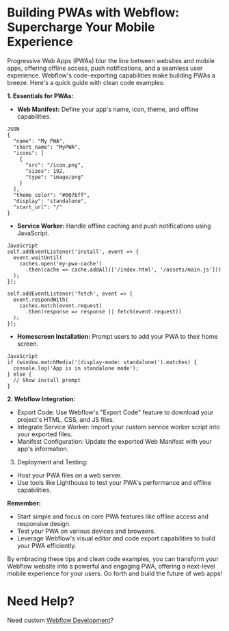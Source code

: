 # Building PWAs with Webflow: Supercharge Your Mobile Experience

Progressive Web Apps (PWAs) blur the line between websites and mobile apps, offering offline access, push notifications, and a seamless user experience. Webflow's code-exporting capabilities make building PWAs a breeze. Here's a quick guide with clean code examples:

**1. Essentials for PWAs:**
  - **Web Manifest:** Define your app's name, icon, theme, and offline capabilities.
```
JSON
{
  "name": "My PWA",
  "short_name": "MyPWA",
  "icons": [
    {
      "src": "/icon.png",
      "sizes": 192,
      "type": "image/png"
    }
  ],
  "theme_color": "#007bff",
  "display": "standalone",
  "start_url": "/"
}

```
- **Service Worker:** Handle offline caching and push notifications using JavaScript.
```
JavaScript
self.addEventListener('install', event => {
  event.waitUntil(
    caches.open('my-pwa-cache')
      .then(cache => cache.addAll(['/index.html', '/assets/main.js']))
  );
});

self.addEventListener('fetch', event => {
  event.respondWith(
    caches.match(event.request)
      .then(response => response || fetch(event.request))
  );
});

```

- **Homescreen Installation:** Prompt users to add your PWA to their home screen.
```
JavaScript
if (window.matchMedia('(display-mode: standalone)').matches) {
  console.log('App is in standalone mode');
} else {
  // Show install prompt
}

```

**2. Webflow Integration:**

  - Export Code: Use Webflow's "Export Code" feature to download your project's HTML, CSS, and JS files.
  - Integrate Service Worker: Import your custom service worker script into your exported files.
  - Manifest Configuration: Update the exported Web Manifest with your app's information.
    
3. Deployment and Testing:
  - Host your PWA files on a web server.
  - Use tools like Lighthouse to test your PWA's performance and offline capabilities.

**Remember:**

  - Start simple and focus on core PWA features like offline access and responsive design.
  - Test your PWA on various devices and browsers.
  - Leverage Webflow's visual editor and code export capabilities to build your PWA efficiently.

By embracing these tips and clean code examples, you can transform your Webflow website into a powerful and engaging PWA, offering a next-level mobile experience for your users. Go forth and build the future of web apps!

# Need Help?
Need custom [Webflow Development](https://epyc.in/)?
